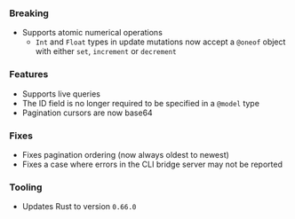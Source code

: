 ### Breaking

- Supports atomic numerical operations
  - `Int` and `Float` types in update mutations now accept a `@oneof` object with either `set`, `increment` or `decrement`

### Features

- Supports live queries
- The ID field is no longer required to be specified in a `@model` type
- Pagination cursors are now base64

### Fixes

- Fixes pagination ordering (now always oldest to newest)
- Fixes a case where errors in the CLI bridge server may not be reported

### Tooling

- Updates Rust to version `0.66.0`
